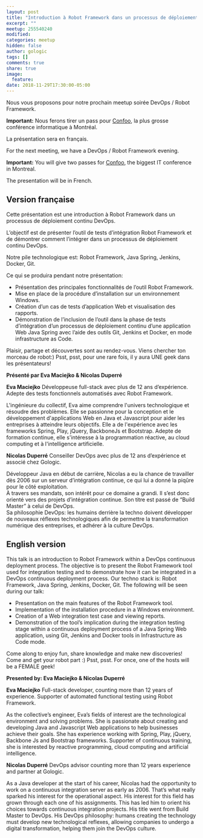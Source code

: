 ```yaml
---
layout: post
title: "Introduction à Robot Framework dans un processus de déploiement continu"
excerpt: ""
meetup: 255540240
modified:
categories: meetup
hidden: false
author: gologic
tags: []
comments: true
share: true
image:
  feature:
date: 2018-11-29T17:30:00-05:00
---
```


Nous vous proposons pour notre prochain meetup soirée DevOps / Robot Framework.

**Important:** Nous ferons tirer un pass pour [Confoo](https://confoo.ca/fr/yul2019), la plus grosse conférence informatique à Montréal.

La présentation sera en français.

For the next meeting, we have a DevOps / Robot Framework evening.

**Important:** You will give two passes for [Confoo](https://confoo.ca/en/yul2019), the biggest IT conference in Montreal.

The presentation will be in French.

## Version française

Cette présentation est une introduction à Robot Framework dans un processus de déploiement continu DevOps.

L’objectif est de présenter l’outil de tests d’intégration Robot Framework et de démontrer comment l’intégrer dans un processus de déploiement continu DevOps.

Notre pile technologique est: Robot Framework, Java Spring, Jenkins, Docker, Git.

Ce qui se produira pendant notre présentation:

- Présentation des principales fonctionnalités de l’outil Robot Framework. 
- Mise en place de la procédure d’installation sur un environnement Windows. 
- Création d’un cas de tests d’application Web et visualisation des rapports. 
- Démonstration de l’inclusion de l’outil dans la phase de tests d’intégration d’un processus de déploiement continu d’une application Web Java Spring avec l’aide des outils Git, Jenkins et Docker, en mode infrastructure as Code.

Plaisir, partage et découvertes sont au rendez-vous. Viens chercher ton morceau de robot:)
Psst, psst, pour une rare fois, il y aura UNE geek dans les présentateurs!

__Présenté par Eva Maciejko & Nicolas Duperré__

**Eva Maciejko** Développeuse full-stack avec plus de 12 ans d’expérience. Adepte des tests fonctionnels automatisés avec Robot Framework.

L'ingénieure du collectif, Eva aime comprendre l'univers technologique et résoudre des problèmes. 
Elle se passionne pour la conception et le développement d'applications Web en Java et Javascript pour aider les entreprises à atteindre leurs objectifs. 
Elle a de l'expérience avec les frameworks Spring, Play, jQuery, BackboneJs et Bootstrap. 
Adepte de formation continue, elle s'intéresse à la programmation réactive, au cloud computing et à l'intelligence artificielle.

**Nicolas Duperré** Conseiller DevOps avec plus de 12 ans d’expérience et associé chez Gologic.  

Développeur Java en début de carrière, Nicolas a eu la chance de travailler dès 2006 sur un serveur d’intégration continue, ce qui lui a donné la piqûre pour le côté exploitation.  
À travers ses mandats, son intérêt pour ce domaine a grandi. 
Il s’est donc orienté vers des projets d’intégration continue. 
Son titre est passé de “Build Master” à celui de DevOps.  
Sa philosophie DevOps: les humains derrière la techno doivent développer de nouveaux réflexes technologiques afin de permettre la transformation numérique des entreprises, et adhérer à la culture DevOps. 

## English version

This talk is an introduction to Robot Framework within a DevOps continuous deployment process.
The objective is to present the Robot Framework tool used for integration testing and to demonstrate how it can be integrated in a DevOps continuous deployment process.
Our techno stack is: Robot Framework, Java Spring, Jenkins, Docker, Git.
The following will be seen during our talk:

- Presentation on the main features of the Robot Framework tool. 
- Implementation of the installation procedure in a Windows environment. 
- Creation of a Web integration test case and viewing reports. 
- Demonstration of the tool’s implication during the integration testing stage within a continuous deployment process of a Java Spring Web application, using Git, Jenkins and Docker tools in Infrastructure as Code mode.

Come along to enjoy fun, share knowledge and make new discoveries!
Come and get your robot part :)
Psst, psst. For once, one of the hosts will be a FEMALE geek! 

__Presented by: Eva Maciejko & Nicolas Duperré__

**Eva Maciejko** Full-stack developer, counting more than 12 years of experience. Supporter of automated functional testing using Robot Framework.

As the collective’s engineer, Eva’s fields of interest are the technological environment and solving problems. 
She is passionate about creating and developing Java and Javascript Web applications to help businesses achieve their goals. 
She has experience working with Spring, Play, jQuery, Backbone Js and Bootstrap frameworks. 
Supporter of continuous training, she is interested by reactive programming, cloud computing and artificial intelligence.

**Nicolas Duperré** DevOps advisor counting more than 12 years experience and partner at Gologic.
  
As a Java developer at the start of his career, Nicolas had the opportunity to work on a continuous integration server as early as 2006. 
That’s what really sparked his interest for the operational aspect. His interest for this field has grown through each one of his assignments. 
This has led him to orient his choices towards continuous integration projects. His title went from Build Master to DevOps. 
His DevOps philosophy: humans creating the technology must develop new technological reflexes, allowing companies to undergo a digital transformation, helping them join the DevOps culture.
